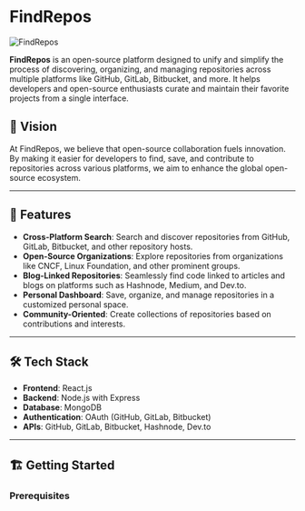 # FindRepos

![FindRepos](assets/findrepos-logo.png)

**FindRepos** is an open-source platform designed to unify and simplify the process of discovering, organizing, and managing repositories across multiple platforms like GitHub, GitLab, Bitbucket, and more. It helps developers and open-source enthusiasts curate and maintain their favorite projects from a single interface.

## 🎯 Vision

At FindRepos, we believe that open-source collaboration fuels innovation. By making it easier for developers to find, save, and contribute to repositories across various platforms, we aim to enhance the global open-source ecosystem.

---

## 🚀 Features

- **Cross-Platform Search**: Search and discover repositories from GitHub, GitLab, Bitbucket, and other repository hosts.
- **Open-Source Organizations**: Explore repositories from organizations like CNCF, Linux Foundation, and other prominent groups.
- **Blog-Linked Repositories**: Seamlessly find code linked to articles and blogs on platforms such as Hashnode, Medium, and Dev.to.
- **Personal Dashboard**: Save, organize, and manage repositories in a customized personal space.
- **Community-Oriented**: Create collections of repositories based on contributions and interests.

---

## 🛠 Tech Stack

- **Frontend**: React.js
- **Backend**: Node.js with Express
- **Database**: MongoDB
- **Authentication**: OAuth (GitHub, GitLab, Bitbucket)
- **APIs**: GitHub, GitLab, Bitbucket, Hashnode, Dev.to

---

## 🏗️ Getting Started

### Prerequisites



